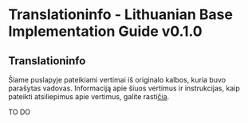 # Translationinfo - Lithuanian Base Implementation Guide v0.1.0

## Translationinfo

 
Šiame puslapyje pateikiami vertimai iš originalo kalbos, kuria buvo parašytas vadovas. Informaciją apie šiuos vertimus ir instrukcijas, kaip pateikti atsiliepimus apie vertimus, galite rasti[čia](translationinfo.md). 

TO DO

